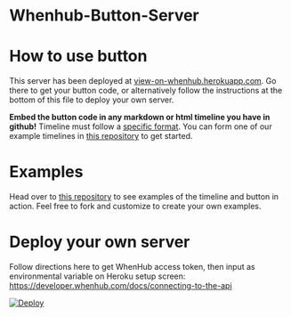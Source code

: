 Whenhub-Button-Server
===========

# How to use button

This server has been deployed at <a href='http://view-on-whenhub.herokuapp.com/'>view-on-whenhub.herokuapp.com</a>. Go there to get your button code, or alternatively follow the instructions at the bottom of this file to deploy your own server.

<b>Embed the button code in any markdown or html timeline you have in github!</b> Timeline must follow a <a href='https://github.com/emeth-/whenhub-button-server/blob/master/timeline_format.md'>specific format</a>. You can form one of our example timelines in <a href='https://github.com/emeth-/whenhub-button-examples'>this repository</a> to get started.

# Examples

Head over to <a href='https://github.com/emeth-/whenhub-button-examples'>this repository</a> to see examples of the timeline and button in action. Feel free to fork and customize to create your own examples.

# Deploy your own server

Follow directions here to get WhenHub access token, then input as environmental variable on Heroku setup screen:
https://developer.whenhub.com/docs/connecting-to-the-api

[![Deploy](https://www.herokucdn.com/deploy/button.svg)](https://heroku.com/deploy)


